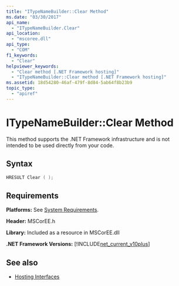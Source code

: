 ```yaml
---
title: "ITypeNameBuilder::Clear Method"
ms.date: "03/30/2017"
api_name: 
  - "ITypeNameBuilder.Clear"
api_location: 
  - "mscoree.dll"
api_type: 
  - "COM"
f1_keywords: 
  - "Clear"
helpviewer_keywords: 
  - "Clear method [.NET Framework hosting]"
  - "ITypeNameBuilder::Clear method [.NET Framework hosting]"
ms.assetid: 18d54280-46af-479f-8d84-5ab64f8b23b9
topic_type: 
  - "apiref"
---
```

# ITypeNameBuilder::Clear Method
This method supports the .NET Framework infrastructure and is not intended to be used directly from your code.  
  
## Syntax  
  
```cpp  
HRESULT Clear ( );  
```  
  
## Requirements  
 **Platforms:** See [System Requirements](../../get-started/system-requirements.md).  
  
 **Header:** MSCorEE.h  
  
 **Library:** Included as a resource in MSCorEE.dll  
  
 **.NET Framework Versions:** [!INCLUDE[net_current_v10plus](../../../../includes/net-current-v10plus-md.md)]  
  
## See also

- [Hosting Interfaces](hosting-interfaces.md)
